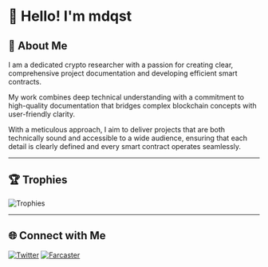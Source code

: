 # 👋 Hello! I'm mdqst

## 🌟 About Me

I am a dedicated crypto researcher with a passion for creating clear, comprehensive project documentation and developing efficient smart contracts.

My work combines deep technical understanding with a commitment to high-quality documentation that bridges complex blockchain concepts with user-friendly clarity. 

With a meticulous approach, I aim to deliver projects that are both technically sound and accessible to a wide audience, ensuring that each detail is clearly defined and every smart contract operates seamlessly.

---

## 🏆 Trophies

![Trophies](https://github-profile-trophy.vercel.app/?username=mdqst&theme=radical&column=7)

---

## 🌐 Connect with Me

[![Twitter](https://img.shields.io/badge/Twitter-%40mdqst-blue)](https://x.com/mdqst1)
[![Farcaster](https://img.shields.io/badge/LinkedIn-%40yourusername-blue)](https://warpcast.com/mdqst)

<!---
mdqst/mdqst is a ✨ special ✨ repository because its `README.md` (this file) appears on your GitHub profile.
You can click the Preview link to take a look at your changes.
--->
